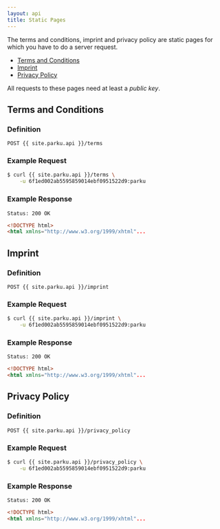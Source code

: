 ```yaml
---
layout: api
title: Static Pages
---
```


The terms and conditions, imprint and privacy policy are static pages for which you have to do a server request.

* [Terms and Conditions](#terms)
* [Imprint](#imprint)
* [Privacy Policy](#privacy_policy)

All requests to these pages need at least a _public key_.

## <a name="terms"></a>Terms and Conditions

### Definition

```nginx
POST {{ site.parku.api }}/terms
```

### Example Request

```sh
$ curl {{ site.parku.api }}/terms \
    -u 6f1ed002ab5595859014ebf0951522d9:parku
```

### Example Response

```nginx
Status: 200 OK
```

```html
<!DOCTYPE html>
<html xmlns="http://www.w3.org/1999/xhtml"...

```

## <a name="imprint"></a>Imprint

### Definition

```nginx
POST {{ site.parku.api }}/imprint
```

### Example Request

```sh
$ curl {{ site.parku.api }}/imprint \
    -u 6f1ed002ab5595859014ebf0951522d9:parku
```

### Example Response

```nginx
Status: 200 OK
```

```html
<!DOCTYPE html>
<html xmlns="http://www.w3.org/1999/xhtml"...

```

## <a name="privacy_policy"></a>Privacy Policy

### Definition

```nginx
POST {{ site.parku.api }}/privacy_policy
```

### Example Request

```sh
$ curl {{ site.parku.api }}/privacy_policy \
    -u 6f1ed002ab5595859014ebf0951522d9:parku
```

### Example Response

```nginx
Status: 200 OK
```

```html
<!DOCTYPE html>
<html xmlns="http://www.w3.org/1999/xhtml"...

```
